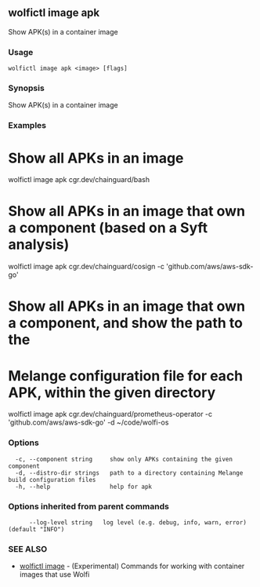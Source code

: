 ## wolfictl image apk

Show APK(s) in a container image

### Usage

```
wolfictl image apk <image> [flags]
```

### Synopsis

Show APK(s) in a container image

### Examples


  # Show all APKs in an image
  wolfictl image apk cgr.dev/chainguard/bash

  # Show all APKs in an image that own a component (based on a Syft analysis)
  wolfictl image apk cgr.dev/chainguard/cosign -c 'github.com/aws/aws-sdk-go'

  # Show all APKs in an image that own a component, and show the path to the
  # Melange configuration file for each APK, within the given directory
  wolfictl image apk cgr.dev/chainguard/prometheus-operator -c 'github.com/aws/aws-sdk-go' -d ~/code/wolfi-os


### Options

```
  -c, --component string     show only APKs containing the given component
  -d, --distro-dir strings   path to a directory containing Melange build configuration files
  -h, --help                 help for apk
```

### Options inherited from parent commands

```
      --log-level string   log level (e.g. debug, info, warn, error) (default "INFO")
```

### SEE ALSO

* [wolfictl image](wolfictl_image.md)	 - (Experimental) Commands for working with container images that use Wolfi

